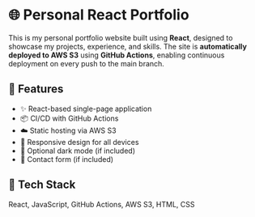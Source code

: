 # 🌐 Personal React Portfolio

This is my personal portfolio website built using **React**, designed to showcase my projects, experience, and skills. The site is **automatically deployed to AWS S3** using **GitHub Actions**, enabling continuous deployment on every push to the main branch.

## 🚀 Features

- ✨ React-based single-page application
- 📦 CI/CD with GitHub Actions
- ☁️ Static hosting via AWS S3
- 📱 Responsive design for all devices
- 🌙 Optional dark mode (if included)
- 📨 Contact form (if included)

## 🔧 Tech Stack

React, JavaScript, GitHub Actions, AWS S3, HTML, CSS
